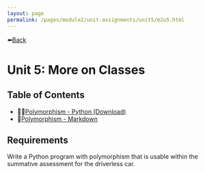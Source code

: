 ```yaml
---
layout: page
permalink: /pages/module2/unit-assignments/unit5/m2u5.html
---
```


⬅️[Back](/pages/module2.html)

# Unit 5: More on Classes

## Table of Contents

- 🧑‍💻[Polymorphism - Python (Download)](/pages/module2/unit-assignments/unit5/polymorphism.py)
- 📃[Polymorphism - Markdown](/pages/module2/unit-assignments/unit5/polymorphism.html)

## Requirements

Write a Python program with polymorphism that is usable within the summative assessment for the driverless car.
